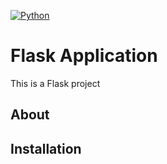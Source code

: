 [![Python](https://img.shields.io/pypi/pyversions/tensorflow.svg?style=plastic)](https://badge.fury.io/py/tensorflow)
# Flask Application

<p>This is a Flask project</p>

## About

## Installation
